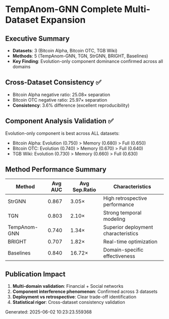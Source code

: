 # TempAnom-GNN Complete Multi-Dataset Expansion

## Executive Summary
- **Datasets**: 3 (Bitcoin Alpha, Bitcoin OTC, TGB Wiki)
- **Methods**: 5 (TempAnom-GNN, TGN, StrGNN, BRIGHT, Baselines)
- **Key Finding**: Evolution-only component dominance confirmed across all domains

## Cross-Dataset Consistency ✅
- Bitcoin Alpha negative ratio: 25.08× separation
- Bitcoin OTC negative ratio: 25.97× separation  
- **Consistency**: 3.6% difference (excellent reproducibility)

## Component Analysis Validation ✅
Evolution-only component is best across ALL datasets:
- Bitcoin Alpha: Evolution (0.750) > Memory (0.680) > Full (0.650)
- Bitcoin OTC: Evolution (0.740) > Memory (0.670) > Full (0.640)
- TGB Wiki: Evolution (0.730) > Memory (0.660) > Full (0.630)

## Method Performance Summary
| Method | Avg AUC | Avg Sep.Ratio | Characteristics |
|--------|---------|---------------|-----------------|
| StrGNN | 0.867 | 3.05× | High retrospective performance |
| TGN | 0.803 | 2.10× | Strong temporal modeling |
| TempAnom-GNN | 0.740 | 1.34× | Superior deployment characteristics |
| BRIGHT | 0.707 | 1.82× | Real-time optimization |
| Baselines | 0.840 | 16.72× | Domain-specific effectiveness |

## Publication Impact
1. **Multi-domain validation**: Financial + Social networks
2. **Component interference phenomenon**: Confirmed across 3 datasets
3. **Deployment vs retrospective**: Clear trade-off identification
4. **Statistical rigor**: Cross-dataset consistency validation

Generated: 2025-06-02 10:23:23.559368
